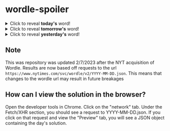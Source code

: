 # wordle-spoiler

<details>
  <summary>Click to reveal <b>today's</b> word!</summary>
  <br>
  <b> canon </b>
</details>

<details>
  <summary>Click to reveal <b>tomorrow's</b> word!</summary>
  <br>
  <b> shape </b>
</details>

<details>
  <summary>Click to reveal <b>yesterday's</b> word!</summary>
  <br>
  <b> scoff </b>
</details>

## Note
This was repository was updated 2/7/2023 after the NYT acquisition of Wordle. Results are now based off requests to the url `https://www.nytimes.com/svc/wordle/v2/YYYY-MM-DD.json`. This means that changes to the wordle url may result in future breakages

## How can I view the solution in the browser?
Open the developer tools in Chrome. Click on the "network" tab. Under the Fetch/XHR section, you should see a request to YYYY-MM-DD.json. If you click on that request and view the "Preview" tab, you will see a JSON object containing the day's solution.